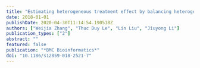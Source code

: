 ```yaml
---
title: "Estimating heterogeneous treatment effect by balancing heterogeneity and fitness"
date: 2018-01-01
publishDate: 2020-04-30T11:14:54.190518Z
authors: ["Weijia Zhang", "Thuc Duy Le", "Lin Liu", "Jiuyong Li"]
publication_types: ["2"]
abstract: ""
featured: false
publication: "*BMC Bioinformatics*"
doi: "10.1186/s12859-018-2521-7"
---
```



